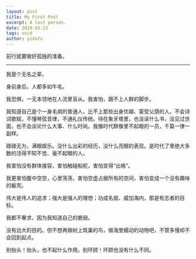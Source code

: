 ```yaml
---
layout: post
title: My First Post
excerpt: A lost person.
date: 2019-03-23
tags: void
author: yidafu
---
```


前行就要做好孤独的准备。

-----

我是个无名之辈。

身前身后，人都多如牛毛。

我恐惧，一无本领地在人流里盲从。我害怕，跟不上人群的脚步。

我知道自己是个一身毛病的普通人，比不上那些出身优越、蒙受父荫的人。不会诗词歌赋，不懂琴弦音律，不通礼仪传统。待在象牙塔里，也没读什么书，没见过世面，也不会谈论什么大事、什么时尚。我像时代群像里不起眼的一员，千篇一律一副样。

碌碌无为，满眼娱乐。没什么出彩的经历，没什么亮眼的表现。是时代了里绝大多数的活得不知不觉、毫不起眼的人。

我害怕没有群体接容，害怕触碰船舵，害怕变得“出格”。

我更害怕腹中空空，心里荡荡，害怕空虚占据所有的空间，害怕变成一个没有趣味的躯壳。

伟大是伟人的追求；强大是强人的理想；功成名就、威加海内，那是有志者的目标。

我都不奢求，因为我知道自己的脆弱。

没有远大的目的。但不想再做树上筑巢的鸟，做海里蠕动的动物吧，不管多慢却不会回到起点。

别抬头！抬头，也不起什么作用。别环顾！环顾也没有什么不同。
